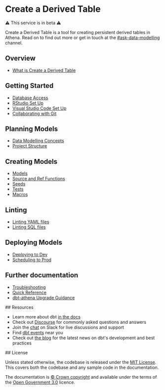 # Create a Derived Table

⚠️ This service is in beta ⚠️

Create a Derived Table is a tool for creating persistent derived tables in Athena. Read on to find out more or get in touch at the [#ask-data-modelling](https://asdslack.slack.com/archives/C03J21VFHQ9) channel.

## Overview

- [What is Create a Derived Table](/tools/create-a-derived-table/what-is-create-a-derived-table)

## Getting Started

- [Database Access](/tools/create-a-derived-table/database-access)
- [RStudio Set Up](/tools/create-a-derived-table/rstudio-set-up)
- [Visual Studio Code Set Up](/tools/create-a-derived-table/vscode-set-up)
- [Collaborating with Git](/tools/create-a-derived-table/collaborating-with-git)

## Planning Models

- [Data Modelling Concepts](/tools/create-a-derived-table/data-modelling-concepts)
- [Project Structure](/tools/create-a-derived-table/project-structure)

## Creating Models

- [Models](/tools/create-a-derived-table/models)
- [Source and Ref Functions](/tools/create-a-derived-table/source-and-ref-functions) 
- [Seeds](/tools/create-a-derived-table/seeds)
- [Tests](/tools/create-a-derived-table/tests)
- [Macros](/tools/create-a-derived-table/macros)

## Linting

- [Linting YAML files](/tools/create-a-derived-table/linting-yaml-files)
- [Linting SQL files](/tools/create-a-derived-table/linting-sql-files)

## Deploying Models

- [Deploying to Dev](/tools/create-a-derived-table/deploying-to-dev)
- [Scheduling to Prod](/tools/create-a-derived-table/scheduling-to-prod)

## Further documentation

- [Troubleshooting](/tools/create-a-derived-table/troubleshooting)
- [Quick Reference](/tools/create-a-derived-table/quick-reference)
- [dbt-athena Upgrade Guidance](/tools/create-a-derived-table/dbt-athena-upgrade-guidance)

## Resources

- Learn more about dbt [in the docs](https://docs.getdbt.com/docs/introduction)
- Check out [Discourse](https://discourse.getdbt.com/) for commonly asked questions and answers
- Join the [chat](http://slack.getdbt.com/) on Slack for live discussions and support
- Find [dbt events](https://events.getdbt.com) near you
- Check out [the blog](https://blog.getdbt.com/) for the latest news on dbt's development and best practices

## License

Unless stated otherwise, the codebase is released under the [MIT License](https://github.com/ministryofjustice/analytical-platform-data-engineering/blob/develop/LICENSE.md). This covers both the codebase and any sample code in the documentation.

The documentation is [© Crown copyright](http://www.nationalarchives.gov.uk/information-management/re-using-public-sector-information/uk-government-licensing-framework/crown-copyright/) and available under the terms of the [Open Government 3.0](http://www.nationalarchives.gov.uk/doc/open-government-licence/version/3/) licence.